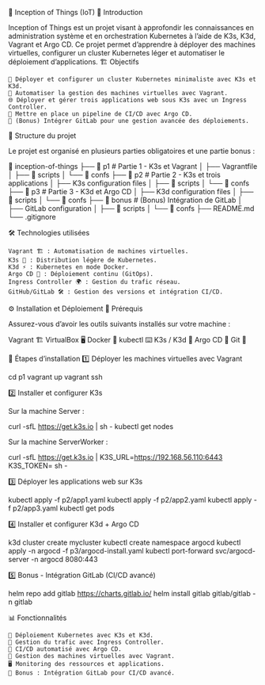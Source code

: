 📌 Inception of Things (IoT)
📖 Introduction

Inception of Things est un projet visant à approfondir les connaissances en administration système et en orchestration Kubernetes à l’aide de K3s, K3d, Vagrant et Argo CD. Ce projet permet d’apprendre à déployer des machines virtuelles, configurer un cluster Kubernetes léger et automatiser le déploiement d’applications.
🏗️ Objectifs

    🚀 Déployer et configurer un cluster Kubernetes minimaliste avec K3s et K3d.
    🔄 Automatiser la gestion des machines virtuelles avec Vagrant.
    🌐 Déployer et gérer trois applications web sous K3s avec un Ingress Controller.
    🎯 Mettre en place un pipeline de CI/CD avec Argo CD.
    🎁 (Bonus) Intégrer GitLab pour une gestion avancée des déploiements.

📂 Structure du projet

Le projet est organisé en plusieurs parties obligatoires et une partie bonus :

📂 inception-of-things
 ├── 📁 p1  # Partie 1 - K3s et Vagrant
 │   ├── Vagrantfile
 │   ├── 📂 scripts
 │   └── 📂 confs
 ├── 📁 p2  # Partie 2 - K3s et trois applications
 │   ├── K3s configuration files
 │   ├── 📂 scripts
 │   └── 📂 confs
 ├── 📁 p3  # Partie 3 - K3d et Argo CD
 │   ├── K3d configuration files
 │   ├── 📂 scripts
 │   └── 📂 confs
 ├── 📁 bonus  # (Bonus) Intégration de GitLab
 │   ├── GitLab configuration
 │   ├── 📂 scripts
 │   └── 📂 confs
 ├── README.md
 └── .gitignore

🛠️ Technologies utilisées

    Vagrant 🏗️ : Automatisation de machines virtuelles.
    K3s 🏢 : Distribution légère de Kubernetes.
    K3d ⚡ : Kubernetes en mode Docker.
    Argo CD 🚀 : Déploiement continu (GitOps).
    Ingress Controller 🌍 : Gestion du trafic réseau.
    GitHub/GitLab 🛠️ : Gestion des versions et intégration CI/CD.

⚙️ Installation et Déploiement
📌 Prérequis

Assurez-vous d’avoir les outils suivants installés sur votre machine :

Vagrant 🏗️
VirtualBox 🖥️
Docker 🐳
kubectl ⌨️
K3s / K3d 🏢
Argo CD 🚀
Git 🔗

🚀 Étapes d’installation
1️⃣ Déployer les machines virtuelles avec Vagrant

cd p1
vagrant up
vagrant ssh

2️⃣ Installer et configurer K3s

Sur la machine Server :

curl -sfL https://get.k3s.io | sh -
kubectl get nodes

Sur la machine ServerWorker :

curl -sfL https://get.k3s.io | K3S_URL=https://192.168.56.110:6443 K3S_TOKEN=<TOKEN> sh -

3️⃣ Déployer les applications web sur K3s

kubectl apply -f p2/app1.yaml
kubectl apply -f p2/app2.yaml
kubectl apply -f p2/app3.yaml
kubectl get pods

4️⃣ Installer et configurer K3d + Argo CD

k3d cluster create mycluster
kubectl create namespace argocd
kubectl apply -n argocd -f p3/argocd-install.yaml
kubectl port-forward svc/argocd-server -n argocd 8080:443

5️⃣ Bonus - Intégration GitLab (CI/CD avancé)

helm repo add gitlab https://charts.gitlab.io/
helm install gitlab gitlab/gitlab -n gitlab

📊 Fonctionnalités

    📌 Déploiement Kubernetes avec K3s et K3d.
    📡 Gestion du trafic avec Ingress Controller.
    🔄 CI/CD automatisé avec Argo CD.
    🔧 Gestion des machines virtuelles avec Vagrant.
    🖥️ Monitoring des ressources et applications.
    🎁 Bonus : Intégration GitLab pour CI/CD avancé.